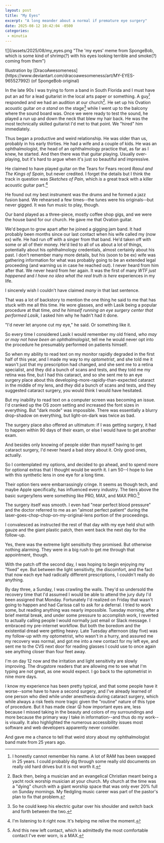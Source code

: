```yaml
---
layout: post
title: "My Eyes"
excerpt: "A long meander about a normal if premature eye surgery"
date: 2025-08-12 10:42:04 -0500
categories: 
 - minutia
---
```


<div class="small_img" markdown="1">![](/assets/2025/08/my_eyes.png "The 'my eyes' meme from SpongeBob, which is some kind of shrimp(?) with his eyes looking terrible and smoke(?) coming from them")
<p class="caption" markdown="1">Illustration by [DracoAwesomeness](https://www.deviantart.com/dracoawesomeness/art/MY-EYES-965527992) (of SpongeBob original)</p>
</div>

In the late 90s I was trying to form a band in South Florida and I must have put an ad for a lead guitarist in the local arts paper or something. A guy[^1] responded and we had an audition at our church[^2]. He set up his Ovation acoustic guitar _on a stand_ on the stage[^3] while I went up to the balcony where the sound board was. Once we were ready to test the sound, he played a run up and down the neck that blew my hair back. He was the most technically skilled guitarist I'd met to that point. We "hired" him immediately.

Thus began a productive and weird relationship. He was older than us, probably in his early thirties. He had a wife and a couple of kids. He was an ophthalmologist, the head of an ophthalmology practice that, as far as I knew, he started. And then there was that guitar playing. Usually over-playing, but it's hard to argue when it's just so beautiful and impressive.

He claimed to have played guitar on the Tears for Fears record _Raoul and The Kings of Spain_, but never credited. I forget the details but I think the track in question was _Sketches of Pain_, which _is_ a great track with a killer acoustic guitar part.[^4]

He found out my best instrument was the drums and he formed a jazz fusion band. We rehearsed a few times--the tunes were his originals--but never gigged. It was fun music to play, though.

Our band played as a three-piece, mostly coffee shop gigs, and we were the house band for our church. He gave me that Ovation guitar.

We'd begun to grow apart after he joined a gigging jam band. It had probably been months since our last contact when his wife called my (now ex) wife. He had run off with a singer from that band. He'd taken off with some or all of their money. He'd lied to all of us about a lot of things, potentially about his ophthalmology credentials, almost certainly about his past. I don't remember many more details, but his (soon to be ex) wife was gathering information for what was probably going to be an extended legal proceeding (and warning us in case he reached out). I never heard from him after that. We never heard from her again. It was the first of many _WTF just happened_ and _I have no idea what the real truth is here_ experiences in my life. 

I sincerely wish I couldn't have claimed _many_ in that last sentence.

That was a lot of backstory to mention the one thing he said to me that has stuck with me all this time. He wore glasses, and with Lasik being a popular procedure at that time, _and he himself running an eye surgery center that performed Lasik_, I asked him why he hadn't had it done.

"I'd never let anyone cut my eye," he said. Or something like it.

So every time I considered Lasik I would remember my old friend, _who may or may not have been an ophthalmologist_, tell me he would never opt into the procedure he presumably performed on patients himself.

So when my ability to read text on my monitor rapidly degraded in the first half of this year, and I made my way to my _optometrist_, and she told me it wasn't just that my prescription had changed, and she sent me to a retina specialist, and they did a bunch of scans and tests, and they told me my retina was fine, but I had this cataract, and so she sent me to an eye surgery place about this developing-more-rapidly-than-expected cataract in the middle of my lens, and _they_ did a bunch of scans and tests, and they suggested cataract surgery, you would think I would have hesitated.

But my inability to read text on a computer screen was becoming an issue. I'd cranked up the OS zoom setting and increased the font sizes in everything. But "dark mode" was impossible. There was essentially a blurry drop-shadow on everything, but light-on-dark was twice as bad.

The surgery place also offered an ultimatum: if I was getting surgery, it had to happen within 90 days of their exam, or else I would have to get another exam.

And besides only knowing of people older than myself having to get cataract surgery, I'd never heard a bad story about it. Only good ones, actually.

So I contemplated my options, and decided to go ahead, and to spend more for optional extras that I thought would be worth it. I am 50--I hope to live with this synthetic lens in one eye for a long time.

Their option tiers were embarrassingly cringe. It seems as though tech, and maybe Apple specifically, has influenced every industry. The tiers above the basic surgery/lens were something like PRO, MAX, and MAX PRO.[^5]

The surgery itself was smooth. I even had "near perfect blood pressure" and the doctor referred to me as an "almost perfect patient" during the laser-goes-chop-chop-on-my-original-lens portion of the proceedings.

I convalesced as instructed the rest of that day with my eye held shut with gauze and the giant plastic patch, then went back the next day for the follow-up.

Yes, there was the extreme light sensitivity they promised. But otherwise nothing alarming. They were in a big rush to get me through that appointment, though.

With the patch off the second day, I was hoping to begin enjoying my "fixed" eye. But between the light sensitivity, the discomfort, and the fact that now each eye had radically different prescriptions, I couldn't really do anything.

By day three, a Sunday, I was crawling the walls. They'd so undersold the recovery time that I'd assumed I would be able to attend the jury duty I'd been assigned that Monday. Fortunately I'd realized on Friday that wasn't going to happen and had Carissa call to ask for a deferral. I tried to work some, but reading anything was nearly impossible. Tuesday morning, after a brief mental break, and under some pressure to accomplish work, I reverted to actually calling people I would normally just email or Slack message. I embraced my pre-internet workflow. But both the boredom and the existential dread were getting heavy. Late Tuesday afternoon (day five) was my follow-up with my optometrist, who wasn't in a hurry, and assured me my recovery was normal, and got me into a new contact for my left eye, and sent me to the CVS next door for reading glasses I could use to once again see anything closer than four feet away.

I'm on day 12 now and the irritation and light sensitivity are slowly improving. The drugstore readers that are allowing me to see what I'm typing are not great, as one would expect. I go back to the optometrist in nine more days.

I know my experience has been pretty typical, and that some people have it worse--some have to have a second surgery, and I've already learned of one person who died while under anesthesia during cataract surgery, which while always a risk feels more tragic given the "routine" nature of this type of procedure. But it has made clear 😜 how important eyes are, less because I missed taking in the beauty and colors of my surroundings and more because the primary way I take in information--and thus do my work--is visually. It also highlighted the numerous accessibility issues most software and web developers apparently never consider.

And gave me a chance to tell that weird story about my ophthalmologist band mate from 25 years ago.

[^1]: I honestly cannot remember his name. A lot of RAM has been swapped in 25 years. I could probably dig through some really old documents on really old hard drives but it is not worth it.

[^2]: Back then, being a musician and an evangelical Christian meant being a yacht rock worship musician at your church. My church at the time was a "dying" church with a giant worship space that was only ever 20% full on Sunday mornings. My fledgling music career was part of the pastor's plan to fix that problem.

[^3]: So he could keep his electric guitar over his shoulder and switch back and forth between the two.

[^4]: I'm listening to it right now. It's helping me relive the moment.

[^5]: And this new left contact, which is admittedly the most comfortable contact I've ever worn, is a MAX.
